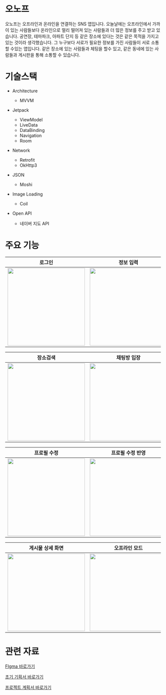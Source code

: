 # 오노프

오노프는 오프라인과 온라인을 연결하는 SNS 앱입니다. 오늘날에는 오프라인에서 가까이 있는 사람들보다 온라인으로 멀리 떨어져 있는 사람들과 더 많은 정보를 주고 받고 있습니다. 공연장, 테마파크, 아파트 단지 등 같은 장소에 있다는 것은 같은 목적을 가지고 있는 것이라 생각했습니다. 그 누구보다 서로가 필요한 정보를 가진 사람들이 서로 소통할 수있는 앱입니다. 같은 장소에 있는 사람들과 체팅을 할수 있고, 같은 동네에 있는 사람들과 게시판을 통해 소통할 수 있습니다. 

# 기술스택
- Architecture
   * MVVM

- Jetpack
   * ViewModel
   * LiveData
   * DataBinding
   * Navigation
   * Room

- Network
   * Retrofit
   * OkHttp3
- JSON
   * Moshi
- Image Loading
   * Coil
- Open API
   * 네이버 지도 API


# 주요 기능

<div align="center">

| 로그인 | 정보 입력 | 로그아웃 |
| :---------------: | :---------------: | :---------------: |
| <img src="https://github.com/ANSHyeon/ONOFF/assets/127817240/ffa417a2-5631-4f30-bc42-19088f948438" align="center" width="250px"/> | <img src="https://github.com/ANSHyeon/ONOFF/assets/127817240/a71d26b9-bce7-4f15-917e-952e62ce7307" align="center" width="250px"/> | <img src="https://github.com/ANSHyeon/ONOFF/assets/127817240/c42d663e-9667-4518-9812-78ebd5b32672" align="center" width="250px"/> |

</div>

<div align="center">

| 장소검색 | 채팅방 입장 | 실시간 채팅 |
| :---------------: | :---------------: | :---------------: |
| <img src="https://github.com/ANSHyeon/ONOFF/assets/127817240/ccaae820-66a6-4e0f-92e6-6f423b0cf65e" align="center" width="250px"/> | <img src="https://github.com/ANSHyeon/ONOFF/assets/127817240/18b3c133-1d08-4353-bf0a-62afbe8bc46a" align="center" width="250px"/> | <img src="https://github.com/ANSHyeon/ONOFF/assets/127817240/fee2e3bd-4172-4810-96b3-1f39a9b1ad61" align="center" width="250px"/> |

</div>


<div align="center">

| 프로필 수정 | 프로필 수정 반영 | 게시물 작성 |
| :---------------: | :---------------: | :---------------: |
| <img src="https://github.com/ANSHyeon/ONOFF/assets/127817240/70b7a408-95ed-42c0-bb15-8c2cf8528eff" align="center" width="250px"/> | <img src="https://github.com/ANSHyeon/ONOFF/assets/127817240/731e4484-e84b-4fa0-a60b-05c3743df992" align="center" width="250px"/> | <img src="https://github.com/ANSHyeon/ONOFF/assets/127817240/b6b18b3e-20bc-4cbe-99cf-e3e7c2e129d3" align="center" width="250px"/> |

</div>

<div align="center">

| 게시물 상세 화면 | 오프라인 모드 | 다크 모드 |
| :---------------: | :---------------: | :---------------: |
| <img src="https://github.com/ANSHyeon/ONOFF/assets/127817240/6ecd1c70-7539-4e36-8424-8b55f6c74227" align="center" width="250px"/> | <img src="https://github.com/ANSHyeon/ONOFF/assets/127817240/b8c5d4b1-1a5b-4746-b71d-f8c4b36ae97a" align="center" width="250px"/> | <img src="https://github.com/ANSHyeon/ONOFF/assets/127817240/f8306648-01e1-474c-8f26-842027d35a57" align="center" width="250px"/> |

</div>

# 관련 자료
[FIgma 바로가기](https://www.figma.com/file/CJkEYaXwFzd4RP4XKajX3S/on%2Foff?type=design&node-id=0%3A1&mode=design&t=PzZcnU6pSpx9dvfx-1)

[초기 기획서 바로가기](https://docs.google.com/presentation/d/1Oj4W-5sf2mA8TFH8nSOqExAswAHXFccllYrtIZKf4tg/edit?usp=sharing)

[프로젝트 계획서 바로가기](https://docs.google.com/spreadsheets/d/1rufP5iTGT0CtReWxhzR3FXR4tQlngI9rBvHU_P8Yom8/edit?usp=sharing)


